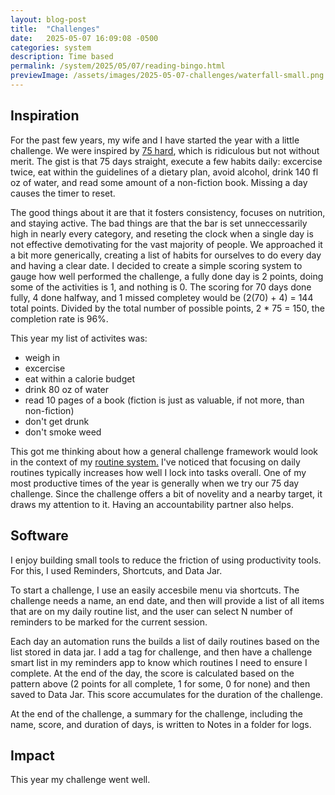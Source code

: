 ```yaml
---
layout: blog-post
title:  "Challenges"
date:   2025-05-07 16:09:08 -0500
categories: system
description: Time based 
permalink: /system/2025/05/07/reading-bingo.html
previewImage: /assets/images/2025-05-07-challenges/waterfall-small.png
---
```


## Inspiration

For the past few years, my wife and I have started the year with a little challenge. We were inspired by [75 hard](https://andyfrisella.com/pages/75hard-info), which is ridiculous but not without merit. The gist is that 75 days straight, execute a few habits daily: excercise twice, eat within the guidelines of a dietary plan, avoid alcohol, drink 140 fl oz of water, and read some amount of a non-fiction book. Missing a day causes the timer to reset. 

The good things about it are that it fosters consistency, focuses on nutrition, and staying active. The bad things are that the bar is set unneccessarily high in nearly every category, and reseting the clock when a single day is not effective demotivating for the vast majority of people. We approached it a bit more generically, creating a list of habits for ourselves to do every day and having a clear date. I decided to create a simple scoring system to gauge how well performed the challenge, a fully done day is 2 points, doing some of the activities is 1, and nothing is 0. The scoring for 70 days done fully,  4 done halfway, and 1 missed completey would be (2(70) + 4) = 144 total points. Divided by the total number of possible points, 2 * 75 = 150, the completion rate is 96%.

This year my list of activites was:
* weigh in
* excercise
* eat within a calorie budget
* drink 80 oz of water
* read 10 pages of a book (fiction is just as valuable, if not more, than non-fiction)
* don't get drunk
* don't smoke weed

This got me thinking about how a general challenge framework would look in the context of my [routine system.](/system/2024/03/27/keeping-time.html) I've noticed that focusing on daily routines typically increases how well I lock into tasks overall. One of my most productive times of the year is generally when we try our 75 day challenge. Since the challenge offers a bit of novelity and a nearby target, it draws my attention to it. Having an accountability partner also helps. 

<!-- <div style="position: relative;overflow: hidden;width: 100%;max-width:600px;margin:0 auto;padding-top: 56%;"><iframe src="https://clip.cafe/e/702453" style="position: absolute;top: 0;left: 0;bottom: 0;right: 0;width: 100%;height: 60%;"></iframe></div> -->

## Software

I enjoy building small tools to reduce the friction of using productivity tools. For this, I used Reminders, Shortcuts, and Data Jar.

To start a challenge, I use an easily accesbile menu via shortcuts. The challenge needs a name, an end date, and then will provide a list of all items that are on my daily routine list, and the user can select N number of reminders to be marked for the current session.

Each day an automation runs the builds a list of daily routines based on the list stored in data jar. I add a tag for challenge, and then have a challenge smart list in my reminders app to know which routines I need to ensure I complete. At the end of the day, the score is calculated based on the pattern above (2 points for all complete, 1 for some, 0 for none) and then saved to Data Jar. This score accumulates for the duration of the challenge.

At the end of the challenge, a summary for the challenge, including the name, score, and duration of days, is written to Notes in a folder for logs.

## Impact

This year my challenge went well.

<!-- 
    @TODO
    * Add photos for evidence of crimes
    * Add summary of this year's challenge
    * Section on generalized challenges
    * Photos for thumbnail
    * Add description
 -->